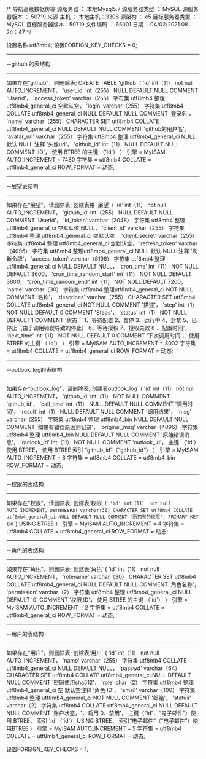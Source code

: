 /*
导航高级数据传输
源服务器 ： 本地Mysql5.7
源服务器类型 ： MySQL
源服务器版本 ： 50719
来源 主机 ： 本地主机：3306
源架构 ： e5
目标服务器类型 ： MySQL
目标服务器版本：50719
文件编码 ： 65001
日期： 04/02/2021 08：24：47
*/

设置名称 utf8mb4;
设置FOREIGN_KEY_CHECKS = 0;

-- ----------------------------
--github 的表结构
-- ----------------------------
如果存在“github”，则删除表;
CREATE TABLE 'github`  (
  'id' int（11） not null AUTO_INCREMENT，
  'user_id' int（255） NULL DEFAULT NULL COMMENT 'Userid'，
  'access_token' varchar（255） 字符集 utf8mb4 整理 utf8mb4_general_ci 空默认空，
  'login' varchar（255） 字符集 utf8mb4 COLLATE utf8mb4_general_ci NULL DEFAULT NULL COMMENT '登录名'，
  'name' varchar（255） CHARACTER SET utf8mb4 COLLATE utf8mb4_general_ci NULL DEFAULT NULL COMMENT 'github的用户名'，
  'avatar_url' varchar（255） 字符集 utf8mb4 整理 utf8mb4_general_ci NULL 默认 NULL 注释 '头像url'，
  'github_id' int（11） NULL DEFAULT NULL COMMENT 'ID'，
  使用 BTREE 的主键 （'id'）
） 引擎 = MyISAM AUTO_INCREMENT = 7480 字符集 = utf8mb4 COLLATE = utf8mb4_general_ci ROW_FORMAT = 动态;

-- ----------------------------
--展望表结构
-- ----------------------------
如果存在“展望”，请删除表;
创建表格 '展望`  (
  'id' int（11） not null AUTO_INCREMENT，
  'github_id' int（255） NULL DEFAULT NULL COMMENT 'Userid'，
  'id_token' varchar（2048） 字符集 utf8mb4 整理 utf8mb4_general_ci 空默认值 NULL，
  'client_id' varchar（255） 字符集 utf8mb4 整理 utf8mb4_general_ci 空默认空，
  'client_secret' varchar（255） 字符集 utf8mb4 整理 utf8mb4_general_ci 空默认空，
  'refresh_token' varchar（4096） 字符集 utf8mb4 整理utf8mb4_general_ci NULL 默认 NULL 注释 '刷新令牌'，
  'access_token' varchar（8196） 字符集 utf8mb4 整理utf8mb4_general_ci NULL DEFAULT NULL，
  'cron_time' int（11） NOT NULL DEFAULT 3600，
  'cron_time_random_start' int（11） NOT NULL DEFAULT 3600，
  “cron_time_random_end” int（11） NOT NULL DEFAULT 7200，
  'name' varchar（30） 字符集 utf8mb4 整理utf8mb4_general_ci NOT NULL COMMENT '名称'，
  'describes' varchar（255） CHARACTER SET utf8mb4 COLLATE utf8mb4_general_ci NOT NULL COMMENT '描述'，
  'step' int（1） NOT NULL DEFAULT 0 COMMENT 'Steps'，
  'status' int（1） NOT NULL DEFAULT 1 COMMENT '状态： 1、等待配置 2、暂停 3、运行中 4、封禁 5、已停止（由于调用错误导致的停止） 6、等待授权 7、授权失败 8 、配置时间'，
  'next_time' int（11） NOT NULL DEFAULT 0 COMMENT '下次调用时间'，
  使用 BTREE 的主键 （'id'）
） 引擎 = MyISAM AUTO_INCREMENT = 8002 字符集 = utf8mb4 COLLATE = utf8mb4_general_ci ROW_FORMAT = 动态;

-- ----------------------------
--outlook_log的表结构
-- ----------------------------
如果存在“outlook_log”，请删除表;
创建表outlook_log`  (
  'id' int（11） not null AUTO_INCREMENT，
  'github_id' int（11） NOT NULL COMMENT 'github_id'，
  'call_time' int（11） NULL DEFAULT NULL COMMENT '调用时间'，
  'result' int（1） NULL DEFAULT NULL COMMENT '调用结果'，
  'msg' varchar（255） 字符集 utf8mb4 整理 utf8mb4_bin NULL DEFAULT NULL COMMENT '如果有错误原因则记录'，
  'original_msg' varchar（4096） 字符集 utf8mb4 整理 utf8mb4_bin NULL DEFAULT NULL COMMENT '原始错误消息'，
  'outlook_id' int（11） NOT NULL COMMENT 'outlook_id'，
  主键 （'id'） 使用 BTREE，
使用 BTREE 索引 “github_id”（“github_id”）
） 引擎 = MyISAM AUTO_INCREMENT = 8 字符集 = utf8mb4 COLLATE = utf8mb4_bin ROW_FORMAT = 动态;

-- ----------------------------
--权限的表结构
-- ----------------------------
如果存在“权限”，请删除表;
创建表'权限`  (
  'id' int（11） not null AUTO_INCREMENT，
  `permission` varchar(30) CHARACTER SET utf8mb4 COLLATE utf8mb4_general_ci NULL DEFAULT NULL COMMENT '所拥有的权限',
  PRIMARY KEY (`id`) USING BTREE
） 引擎 = MyISAM AUTO_INCREMENT = 4 字符集 = utf8mb4 COLLATE = utf8mb4_general_ci ROW_FORMAT = 动态;

-- ----------------------------
--角色的表结构
-- ----------------------------
如果存在“角色”，则删除表;
创建表'角色`  (
  'id' int（11） not null AUTO_INCREMENT，
  'rolename' varchar（30） CHARACTER SET utf8mb4 COLLATE utf8mb4_general_ci NULL DEFAULT NULL COMMENT '角色名称'，
  'permission' varchar（2） 字符集 utf8mb4 整理 utf8mb4_general_ci NULL DEFAULT '0' COMMENT '权限 ID'，
  使用 BTREE 的主键 （'id'）
） 引擎 = MyISAM AUTO_INCREMENT = 2 字符集 = utf8mb4 COLLATE = utf8mb4_general_ci ROW_FORMAT = 动态;

-- ----------------------------
--用户的表结构
-- ----------------------------
如果存在“用户”，则删除表;
创建表'用户`  (
  'id' int（11） not null AUTO_INCREMENT，
  'name' varchar（255） 字符集 utf8mb4 COLLATE utf8mb4_general_ci NULL DEFAULT NULL，
  'passwd' varchar（64） CHARACTER SET utf8mb4 COLLATE utf8mb4_general_ci NULL DEFAULT NULL COMMENT '密码使用sha512'，
  'role' char（2） 字符集 utf8mb4 整理 utf8mb4_general_ci 空 默认空注释 '角色 ID'，
  'email' varchar（100） 字符集 utf8mb4 整理 utf8mb4_general_ci NOT NULL COMMENT '邮箱'，
  'status' varchar（2） 字符集 utf8mb4 COLLATE utf8mb4_general_ci NULL DEFAULT NULL COMMENT '账户状态，1、启用 0、禁用'，
  主键（“id”、“电子邮件”）使用 BTREE，
索引 'id'（'id'） USING BTREE，
索引“电子邮件”（“电子邮件”）使用BTREE
） 引擎 = MyISAM AUTO_INCREMENT = 5 字符集 = utf8mb4 COLLATE = utf8mb4_general_ci ROW_FORMAT = 动态;

设置FOREIGN_KEY_CHECKS = 1;
